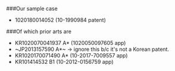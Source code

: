 

###Our sample case

- 1020180014052 (10-1990984 patent)

###Of which prior arts are

- KR1020070041937 A* (1020050097605 app)
- ~JP2013157590 A*~ -> ignore this b/c it's not a Korean patent.
- KR1020170071490 A* (10-2017-7009557 app)
- KR101414532 B1 (10-2012-0156759 app)